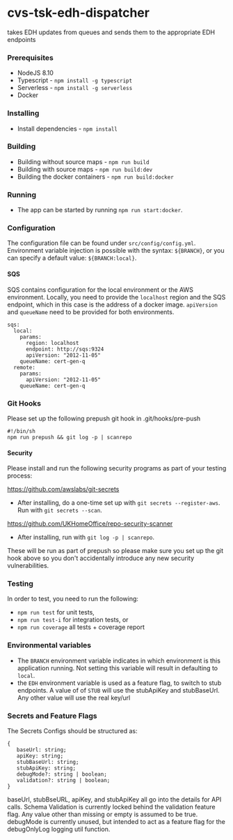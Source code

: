# cvs-tsk-edh-dispatcher
takes EDH updates from queues and sends them to the appropriate EDH endpoints

### Prerequisites
- NodeJS 8.10
- Typescript - `npm install -g typescript`
- Serverless - `npm install -g serverless`
- Docker

### Installing
- Install dependencies - `npm install`

### Building
- Building without source maps - `npm run build`
- Building with source maps - `npm run build:dev`
- Building the docker containers - `npm run build:docker`

### Running
- The app can be started by running `npm run start:docker`.

### Configuration
The configuration file can be found under `src/config/config.yml`.
Environment variable injection is possible with the syntax:
`${BRANCH}`, or you can specify a default value: `${BRANCH:local}`.

#### SQS
SQS contains configuration for the local environment or the AWS environment. Locally, you need to provide the `localhost` region and the SQS endpoint, which in this case is the address of a docker image. `apiVersion` and `queueName` need to be provided for both environments.
```
sqs:
  local:
    params:
      region: localhost
      endpoint: http://sqs:9324
      apiVersion: "2012-11-05"
    queueName: cert-gen-q
  remote:
    params:
      apiVersion: "2012-11-05"
    queueName: cert-gen-q
```

### Git Hooks

Please set up the following prepush git hook in .git/hooks/pre-push

```
#!/bin/sh
npm run prepush && git log -p | scanrepo

```

#### Security

Please install and run the following security programs as part of your testing process:

https://github.com/awslabs/git-secrets

- After installing, do a one-time set up with `git secrets --register-aws`. Run with `git secrets --scan`.

https://github.com/UKHomeOffice/repo-security-scanner

- After installing, run with `git log -p | scanrepo`.

These will be run as part of prepush so please make sure you set up the git hook above so you don't accidentally introduce any new security vulnerabilities.

### Testing
In order to test, you need to run the following:
- `npm run test` for unit tests,
- `npm run test-i` for integration tests, or
- `npm run coverage` all tests + coverage report

### Environmental variables

- The `BRANCH` environment variable indicates in which environment is this application running. Not setting this variable will result in defaulting to `local`.
- the `EDH` environment variable is used as a feature flag, to switch to stub endpoints. 
    A value of of `STUB` will use the stubApiKey and stubBaseUrl.
    Any other value will use the real key/url  
 
### Secrets and Feature Flags
The Secrets Configs should be structured as:
```
{
   baseUrl: string;
   apiKey: string;
   stubBaseUrl: string;
   stubApiKey: string;
   debugMode?: string | boolean;
   validation?: string | boolean;
}
```
baseUrl, stubBseURL, apiKey, and stubApiKey all go into the details for API calls.
Schema Validation is currently locked behind the validation feature flag. Any value other than missing or empty is assumed to be true.
debugMode is currently unused, but intended to act as a feature flag for the debugOnlyLog logging util function. 
